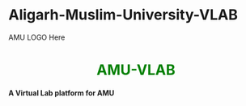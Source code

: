 # Aligarh-Muslim-University-VLAB
<p align="center">
 <p>AMU LOGO Here</p>

</p>

<h1 align="center" style="color:green">AMU-VLAB</h1>

<h4>A Virtual Lab platform for AMU<h4>





